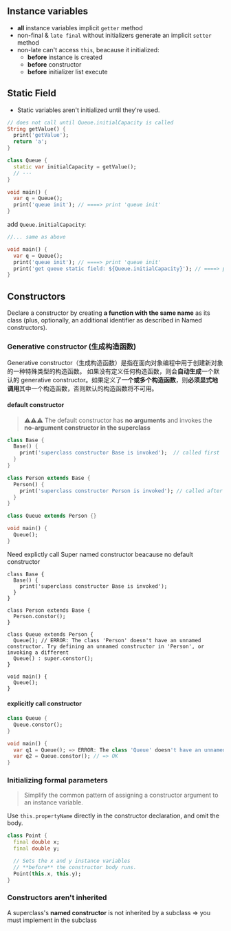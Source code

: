 ## Instance variables
- **all** instance variables implicit `getter` method
- non-final & `late final` without initializers generate an implicit `setter` method
- non-late can't access `this`, beacause it initialized:
  - **before** instance is created
  - **before** constructor
  - **before** initializer list execute

## Static Field
- Static variables aren't initialized until they're used.
```dart
// does not call until Queue.initialCapacity is called
String getValue() {
  print('getValue');
  return 'a';
}

class Queue {
  static var initialCapacity = getValue();
  // ···
}

void main() {
  var q = Queue();
  print('queue init'); // ====> print 'queue init'
}
```
add `Queue.initialCapacity`:
```dart
//... same as above

void main() {
  var q = Queue();
  print('queue init'); // ====> print 'queue init'
  print('get queue static field: ${Queue.initialCapacity}'); // ====> print 'getValue' && 'get queue static field: a'
}
```

## Constructors
Declare a constructor by creating **a function with the same name** as its class (plus, optionally, an additional identifier as described in Named constructors).

### Generative constructor (生成构造函数)
Generative constructor（生成构造函数）是指在面向对象编程中用于创建新对象的一种特殊类型的构造函数。
如果没有定义任何构造函数，则会**自动生成**一个默认的 generative constructor。如果定义了**一个或多个构造函数**，则**必须显式地调用**其中一个构造函数，否则默认的构造函数将不可用。

#### default constructor
> ⚠⚠⚠ The default constructor has **no arguments** and invokes the **no-argument constructor in the superclass**
```dart
class Base {
  Base() {
    print('superclass constructor Base is invoked');  // called first
  }
}

class Person extends Base {
  Person() {
    print('superclass constructor Person is invoked'); // called after Base constructor
  }
}

class Queue extends Person {}

void main() {
  Queue();
}

```

Need explictly call Super named constructor beacause no default constructor
```
class Base {
  Base() {
    print('superclass constructor Base is invoked');
  }
}

class Person extends Base {
  Person.constor();
}

class Queue extends Person {
  Queue(); // ERROR: The class 'Person' doesn't have an unnamed constructor. Try defining an unnamed constructor in 'Person', or invoking a different 
  Queue() : super.constor();
}

void main() {
  Queue();
}
```

#### explicitly call constructor
```dart
class Queue {
  Queue.constor();
}

void main() {
  var q1 = Queue(); => ERROR: The class 'Queue' doesn't have an unnamed constructor. Try using one of the named constructors defined in 'Queue'.
  var q2 = Queue.constor(); // => OK
}

```

### Initializing formal parameters
> Simplify the common pattern of assigning a constructor argument to an instance variable.

Use `this.propertyName` directly in the constructor declaration, and omit the body.
```dart
class Point {
  final double x;
  final double y;

  // Sets the x and y instance variables
  // **before** the constructor body runs.
  Point(this.x, this.y);
}
```

### Constructors aren't inherited
A superclass's **named constructor** is not inherited by a subclass  =>  you must implement in the subclass




